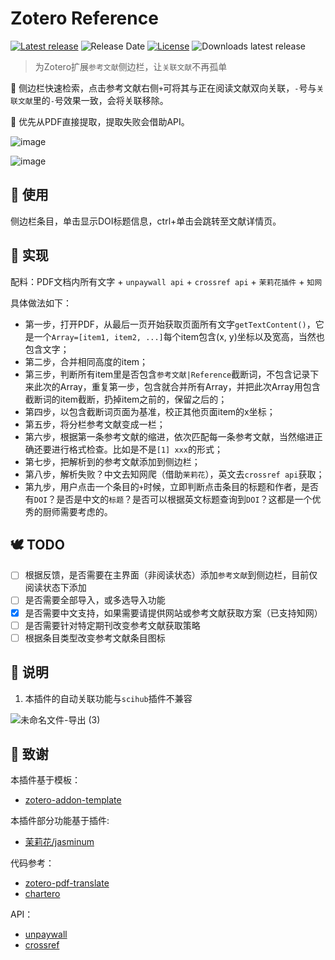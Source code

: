 # Zotero Reference

[![Latest release](https://img.shields.io/github/v/release/MuiseDestiny/zotero-reference)](https://github.com/MuiseDestiny/zotero-reference/releases)
![Release Date](https://img.shields.io/github/release-date/MuiseDestiny/zotero-reference?color=9cf)
[![License](https://img.shields.io/github/license/MuiseDestiny/zotero-reference)](https://github.com/MuiseDestiny/zotero-reference/blob/master/LICENSE)
![Downloads latest release](https://img.shields.io/github/downloads/MuiseDestiny/zotero-reference/latest/total?color=yellow)

> 为Zotero扩展`参考文献`侧边栏，让`关联文献`不再孤单

📖 侧边栏快速检索，点击参考文献右侧`+`可将其与正在阅读文献双向关联，`-`号与`关联文献`里的`-`号效果一致，会将关联移除。

👻 优先从PDF直接提取，提取失败会借助API。

![image](https://user-images.githubusercontent.com/51939531/208280890-582f40f4-8ea4-41dd-b09e-5ef1f077b8c4.png)

![image](https://user-images.githubusercontent.com/51939531/208114512-2b58ebcb-ca34-4187-93b2-d7f96b0ea4c2.png)

## 👋 使用
侧边栏条目，单击显示DOI标题信息，ctrl+单击会跳转至文献详情页。

## 🌸 实现
配料：PDF文档内所有文字 + `unpaywall api` + `crossref api` + `茉莉花插件` + `知网`

具体做法如下：

- 第一步，打开PDF，从最后一页开始获取页面所有文字`getTextContent()`，它是一个`Array=[item1, item2, ...]`每个item包含(x, y)坐标以及宽高，当然也包含文字；
- 第二步，合并相同高度的item；
- 第三步，判断所有item里是否包含`参考文献|Reference`截断词，不包含记录下来此次的Array，重复第一步，包含就合并所有Array，并把此次Array用包含截断词的item截断，扔掉item之前的，保留之后的；
- 第四步，以包含截断词页面为基准，校正其他页面item的x坐标；
- 第五步，将分栏参考文献变成一栏；
- 第六步，根据第一条参考文献的缩进，依次匹配每一条参考文献，当然缩进正确还要进行格式检查。比如是不是`[1] xxx`的形式；
- 第七步，把解析到的参考文献添加到侧边栏；
- 第八步，解析失败？中文去知网爬（借助`茉莉花`），英文去`crossref api`获取；
- 第九步，用户点击一个条目的`+`时候，立即判断点击条目的标题和作者，是否有`DOI`？是否是中文的`标题`？是否可以根据英文标题查询到`DOI`？这都是一个优秀的厨师需要考虑的。

## 🕊️ TODO
- [ ] 根据反馈，是否需要在主界面（非阅读状态）添加`参考文献`到侧边栏，目前仅阅读状态下添加
- [ ] 是否需要全部导入，或多选导入功能
- [x] 是否需要中文支持，如果需要请提供网站或参考文献获取方案（已支持知网）
- [ ] 是否需要针对特定期刊改变参考文献获取策略
- [ ] 根据条目类型改变参考文献条目图标

## 👋 说明

1. 本插件的自动关联功能与`scihub`插件不兼容

![未命名文件-导出 (3)](https://user-images.githubusercontent.com/51939531/208129588-e26ff970-7412-4c3f-9c1c-405514b10509.png)

## 🍭 致谢

本插件基于模板：

- [zotero-addon-template](https://github.com/windingwind/zotero-addon-template)

本插件部分功能基于插件:

- [茉莉花/jasminum](https://github.com/l0o0/jasminum)

代码参考：

- [zotero-pdf-translate](https://github.com/windingwind/zotero-pdf-translate)
- [chartero](https://github.com/volatile-static/Chartero)

API：
- [unpaywall](https://api.unpaywall.org/)
- [crossref](https://github.com/CrossRef/rest-api-doc)
